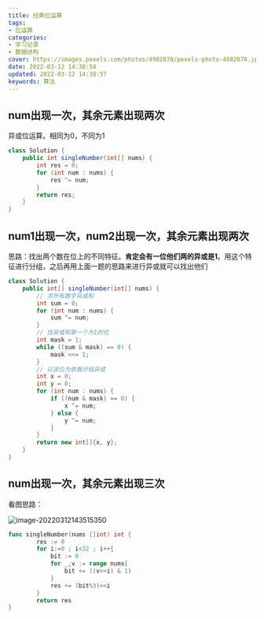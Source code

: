 ```yaml
---
title: 经典位运算
tags: 
- 位运算
categories: 
- 学习记录
- 数据结构
cover: https://images.pexels.com/photos/4982878/pexels-photo-4982878.jpeg?auto=compress&cs=tinysrgb&dpr=2&w=500
date: 2022-03-12 14:38:54
updated: 2022-03-12 14:38:57
keywords: 算法
---
```

## num出现一次，其余元素出现两次

异或位运算。相同为0，不同为1

```java
class Solution {
    public int singleNumber(int[] nums) {
        int res = 0;
        for (int num : nums) {
            res ^= num;
        }
        return res;
    }
}
```

## num1出现一次，num2出现一次，其余元素出现两次

思路：找出两个数在位上的不同特征。**肯定会有一位他们两的异或是1**。用这个特征进行分组，之后再用上面一题的思路来进行异或就可以找出他们

```java
class Solution {
    public int[] singleNumber(int[] nums) {
        // 求所有数字异或和
        int sum = 0;
        for (int num : nums) {
            sum ^= num;
        }
        // 找异或和第一个为1的位
        int mask = 1;
        while ((sum & mask) == 0) {
            mask <<= 1;
        }
        // 以该位为依据分组异或
        int x = 0;
        int y = 0;
        for (int num : nums) {
            if ((num & mask) == 0) {
                x ^= num;
            } else {
                y ^= num;
            }
        }
        return new int[]{x, y};
    }
}
```

## num出现一次，其余元素出现三次

看图思路：

![image-20220312143515350](https://cdn.jsdelivr.net/gh/small-brilliant/image/img1/202203121435452.png)

```go
func singleNumber(nums []int) int {
        res := 0
        for i:=0 ; i<32 ; i++{
            bit := 0
            for _,v := range nums{
                bit += ((v>>i) & 1)
            }
            res += (bit%3)<<i
        }
        return res
}
```

